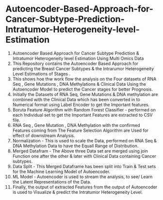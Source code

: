 # Autoencoder-Based-Approach-for-Cancer-Subtype-Prediction-Intratumor-Heterogeneity-level-Estimation
1. Autoencoder Based Approach for Cancer Subtype Prediction &amp; Intratumor Heterogeneity level Estimation Using Multi Omics Data
2. This Repository contains the Autoencoder Based Approach for predicting the Breast Cancer Subtypes & the Intrarumor Heterogeneity Level Estimations of Stages . 
3. This  shows hoe thw work flow the analysis on the Four datasets of RNA Seq , Gene Mutations , DNA Methylations & Clinical Data Using the Autoencoder Model to predict the Cancer stages for better Prognosis.
4. Initially the Datasets of RNA Seq, Gene Mutations & DNA methylation are combined with the Clinical Data which has been converted in to Numerical format using Label Encoder to get the Important features. 
5. Boruta Feature Algorithm with Random Forest Classifier - performed on each Individual set to get the Important Features are extracted to CSV file.
6. RNA Seq , Gene Mutation , DNA Methylation with the confirmed Features coming from The Feature Selection Algorithm are Used for effect of downstream Analysis.
7. Normalization - This is used to scale the Data, performed on RNA Seq & DNA Methylation Data to have the Equall Range of Distribution. 
8. Merged Datafram - The Above three Data set are merged using join Function one after the other & later with Clinical Data containing Cancer subtypes.
9. Data Split - This Merged Dataframe has been split into Train & Test sets for the Machine Learning Model of Autoencoder.
10. ML Model -  Autoencoder is used to stream the analysis, to see/ Learn the Latent Representations of the Data. 
11. Finally, the output of extracted Features from the output of Autoencoder is used to Visualize & predict the Intratumor Heterogeneity Level.
